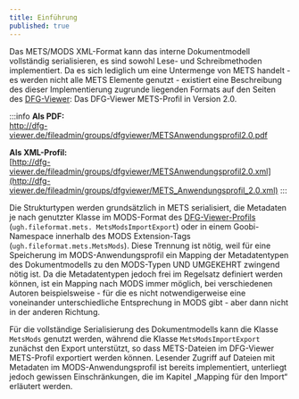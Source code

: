 ```yaml
---
title: Einführung
published: true
---
```


Das METS/MODS XML-Format kann das interne Dokumentmodell vollständig serialisieren, es sind sowohl Lese- und Schreibmethoden implementiert. Da es sich lediglich um eine Untermenge von METS handelt - es werden nicht alle METS Elemente genutzt - existiert eine Beschreibung des dieser Implementierung zugrunde liegenden Formats auf den Seiten des [DFG-Viewer](http://dfg-viewer.de/): Das DFG-Viewer METS-Profil in Version 2.0.

:::info
**Als PDF:**   
[http://dfg-viewer.de/fileadmin/groups/dfgviewer/METSAnwendungsprofil2.0.pdf ](http://dfg-viewer.de/fileadmin/groups/dfgviewer/METS_Anwendungsprofil_2.0.pdf%20)  
  
**Als XML-Profil:**   
[http://dfg-viewer.de/fileadmin/groups/dfgviewer/METSAnwendungsprofil2.0.xml](http://dfg-viewer.de/fileadmin/groups/dfgviewer/METS_Anwendungsprofil_2.0.xml)
:::

Die Strukturtypen werden grundsätzlich in METS serialisiert, die Metadaten je nach genutzter Klasse im MODS-Format des [DFG-Viewer-Profils](http://dfg-viewer.de/fileadmin/groups/dfgviewer/MODS_Anwendungsprofil_1.0.pdf) (`ugh.fileformat.mets. MetsModsImportExport`) oder in einem Goobi-Namespace innerhalb des MODS Extension-Tags (`ugh.fileformat.mets.MetsMods`). Diese Trennung ist nötig, weil für eine Speicherung im MODS-Anwendungsprofil ein Mapping der Metadatentypen des Dokumentmodells zu den MODS-Typen UND UMGEKEHRT zwingend nötig ist. Da die Metadatentypen jedoch frei im Regelsatz definiert werden können, ist ein Mapping nach MODS immer möglich, bei verschiedenen Autoren beispielsweise - für die es nicht notwendigerweise eine voneinander unterschiedliche Entsprechung in MODS gibt - aber dann nicht in der anderen Richtung.

Für die vollständige Serialisierung des Dokumentmodells kann die Klasse `MetsMods` genutzt werden, während die Klasse `MetsModsImportExport` zunächst den Export unterstützt, so dass METS-Dateien im DFG-Viewer METS-Profil exportiert werden können. Lesender Zugriff auf Dateien mit Metadaten im MODS-Anwendungsprofil ist bereits implementiert, unterliegt jedoch gewissen Einschränkungen, die im Kapitel „Mapping für den Import“ erläutert werden.

